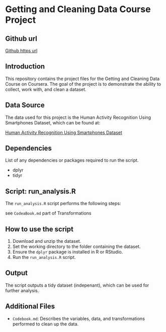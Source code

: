 # Getting and Cleaning Data Course Project

## Github url
[Github https url](https://github.com/ming-git/gettidydata.git)

## Introduction

This repository contains the project files for the Getting and Cleaning Data Course on Coursera. The goal of the project is to demonstrate the ability to collect, work with, and clean a dataset.

## Data Source

The data used for this project is the Human Activity Recognition Using Smartphones Dataset, which can be found at:

[Human Activity Recognition Using Smartphones Dataset](http://archive.ics.uci.edu/ml/datasets/Human+Activity+Recognition+Using+Smartphones)

## Dependencies

List of any dependencies or packages required to run the script.
- dplyr
- tidyr

## Script: run_analysis.R

The `run_analysis.R` script performs the following steps:

see `CodeaBook.md` part of Transformations

## How to use the script

1. Download and unzip the dataset.
2. Set the working directory to the folder containing the dataset.
3. Ensure the `dplyr` package is installed in R or RStudio.
4. Run the `run_analysis.R` script.

## Output

The script outputs a tidy dataset (indepenant), which can be used for further analysis.

## Additional Files

- `Codebook.md`: Describes the variables, data, and transformations performed to clean up the data.

